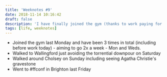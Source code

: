 ```yaml
---
title: 'Weeknotes #9'
date: 2018-11-14 10:16:42
draft: false
description: 'I have finally joined the gym (thanks to work paying for it!) so have been thrice. Also: #ffconf'
tags: [life, weeknotes]
---
```


*   Joined the gym last Monday and have been 3 times in total (including before work today) - aiming to go 2x a week - Mon and Weds.
*   Walked to Wallingford just avoiding the torrential downpour on Saturday
*   Walked around Cholsey on Sunday including seeing Agatha Christie's gravestone
*   Went to #ffconf in Brighton last Friday